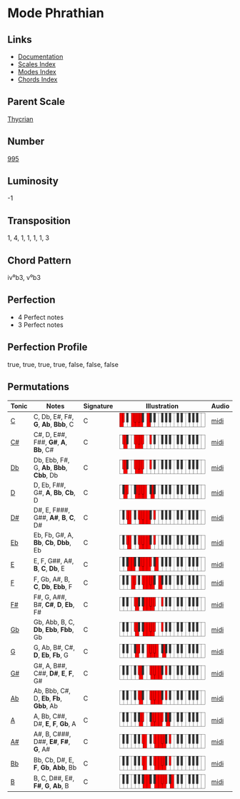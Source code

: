 # Mode Phrathian

## Links

- [Documentation](README.md)
- [Scales Index](Scales.md)
- [Modes Index](Modes.md)
- [Chords Index](Chords.md)

## Parent Scale

[Thycrian](ScaleThycrian.md)

## Number

[995](https://ianring.com/musictheory/scales/995)

## Luminosity

-1

## Transposition

1, 4, 1, 1, 1, 1, 3

## Chord Pattern

iv⁰b3, v⁰b3

## Perfection

- 4 Perfect notes
- 3 Perfect notes

## Perfection Profile

true, true, true, true, false, false, false

## Permutations

| Tonic | Notes | Signature | Illustration | Audio |
|-------|-------|-----------|--------------|-------|
| [C](ModeCNaturalPhrathian.md) | C, Db, E#, F#, **G**, **Ab**, **Bbb**, C | C | ![CNaturalPhrathian](ModeCNaturalPhrathian.png) | [midi](https://github.com/edipermadi/music/blob/main/docs/ModeCNaturalPhrathian.mid?raw=true) |
| [C#](ModeCSharpPhrathian.md) | C#, D, E##, F##, **G#**, **A**, **Bb**, C# | C | ![CSharpPhrathian](ModeCSharpPhrathian.png) | [midi](https://github.com/edipermadi/music/blob/main/docs/ModeCSharpPhrathian.mid?raw=true) |
| [Db](ModeDFlatPhrathian.md) | Db, Ebb, F#, G, **Ab**, **Bbb**, **Cbb**, Db | C | ![DFlatPhrathian](ModeDFlatPhrathian.png) | [midi](https://github.com/edipermadi/music/blob/main/docs/ModeDFlatPhrathian.mid?raw=true) |
| [D](ModeDNaturalPhrathian.md) | D, Eb, F##, G#, **A**, **Bb**, **Cb**, D | C | ![DNaturalPhrathian](ModeDNaturalPhrathian.png) | [midi](https://github.com/edipermadi/music/blob/main/docs/ModeDNaturalPhrathian.mid?raw=true) |
| [D#](ModeDSharpPhrathian.md) | D#, E, F###, G##, **A#**, **B**, **C**, D# | C | ![DSharpPhrathian](ModeDSharpPhrathian.png) | [midi](https://github.com/edipermadi/music/blob/main/docs/ModeDSharpPhrathian.mid?raw=true) |
| [Eb](ModeEFlatPhrathian.md) | Eb, Fb, G#, A, **Bb**, **Cb**, **Dbb**, Eb | C | ![EFlatPhrathian](ModeEFlatPhrathian.png) | [midi](https://github.com/edipermadi/music/blob/main/docs/ModeEFlatPhrathian.mid?raw=true) |
| [E](ModeENaturalPhrathian.md) | E, F, G##, A#, **B**, **C**, **Db**, E | C | ![ENaturalPhrathian](ModeENaturalPhrathian.png) | [midi](https://github.com/edipermadi/music/blob/main/docs/ModeENaturalPhrathian.mid?raw=true) |
| [F](ModeFNaturalPhrathian.md) | F, Gb, A#, B, **C**, **Db**, **Ebb**, F | C | ![FNaturalPhrathian](ModeFNaturalPhrathian.png) | [midi](https://github.com/edipermadi/music/blob/main/docs/ModeFNaturalPhrathian.mid?raw=true) |
| [F#](ModeFSharpPhrathian.md) | F#, G, A##, B#, **C#**, **D**, **Eb**, F# | C | ![FSharpPhrathian](ModeFSharpPhrathian.png) | [midi](https://github.com/edipermadi/music/blob/main/docs/ModeFSharpPhrathian.mid?raw=true) |
| [Gb](ModeGFlatPhrathian.md) | Gb, Abb, B, C, **Db**, **Ebb**, **Fbb**, Gb | C | ![GFlatPhrathian](ModeGFlatPhrathian.png) | [midi](https://github.com/edipermadi/music/blob/main/docs/ModeGFlatPhrathian.mid?raw=true) |
| [G](ModeGNaturalPhrathian.md) | G, Ab, B#, C#, **D**, **Eb**, **Fb**, G | C | ![GNaturalPhrathian](ModeGNaturalPhrathian.png) | [midi](https://github.com/edipermadi/music/blob/main/docs/ModeGNaturalPhrathian.mid?raw=true) |
| [G#](ModeGSharpPhrathian.md) | G#, A, B##, C##, **D#**, **E**, **F**, G# | C | ![GSharpPhrathian](ModeGSharpPhrathian.png) | [midi](https://github.com/edipermadi/music/blob/main/docs/ModeGSharpPhrathian.mid?raw=true) |
| [Ab](ModeAFlatPhrathian.md) | Ab, Bbb, C#, D, **Eb**, **Fb**, **Gbb**, Ab | C | ![AFlatPhrathian](ModeAFlatPhrathian.png) | [midi](https://github.com/edipermadi/music/blob/main/docs/ModeAFlatPhrathian.mid?raw=true) |
| [A](ModeANaturalPhrathian.md) | A, Bb, C##, D#, **E**, **F**, **Gb**, A | C | ![ANaturalPhrathian](ModeANaturalPhrathian.png) | [midi](https://github.com/edipermadi/music/blob/main/docs/ModeANaturalPhrathian.mid?raw=true) |
| [A#](ModeASharpPhrathian.md) | A#, B, C###, D##, **E#**, **F#**, **G**, A# | C | ![ASharpPhrathian](ModeASharpPhrathian.png) | [midi](https://github.com/edipermadi/music/blob/main/docs/ModeASharpPhrathian.mid?raw=true) |
| [Bb](ModeBFlatPhrathian.md) | Bb, Cb, D#, E, **F**, **Gb**, **Abb**, Bb | C | ![BFlatPhrathian](ModeBFlatPhrathian.png) | [midi](https://github.com/edipermadi/music/blob/main/docs/ModeBFlatPhrathian.mid?raw=true) |
| [B](ModeBNaturalPhrathian.md) | B, C, D##, E#, **F#**, **G**, **Ab**, B | C | ![BNaturalPhrathian](ModeBNaturalPhrathian.png) | [midi](https://github.com/edipermadi/music/blob/main/docs/ModeBNaturalPhrathian.mid?raw=true) |
